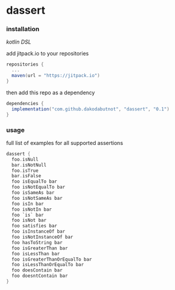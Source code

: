 # dassert

### installation
_kotlin DSL_

add jitpack.io to your repositories
```gradle
repositories {
  ...
  maven(url = "https://jitpack.io")
}
```

then add this repo as a dependency
```gradle
dependencies {
  implementation("com.github.dakodabutnot", "dassert", "0.1")
}
```

### usage

full list of examples for all supported assertions

```kotlin
dassert {
  foo.isNull
  bar.isNotNull
  foo.isTrue
  bar.isFalse
  foo isEqualTo bar
  foo isNotEqualTo bar
  foo isSameAs bar
  foo isNotSameAs bar
  foo isIn bar
  foo isNotIn bar
  foo `is` bar
  foo isNot bar
  foo satisfies bar
  foo isInstanceOf bar
  foo isNotInstanceOf bar
  foo hasToString bar
  foo isGreaterThan bar
  foo isLessThan bar
  foo isGreaterThanOrEqualTo bar
  foo isLessThanOrEqualTo bar
  foo doesContain bar
  foo doesntContain bar
}
```
